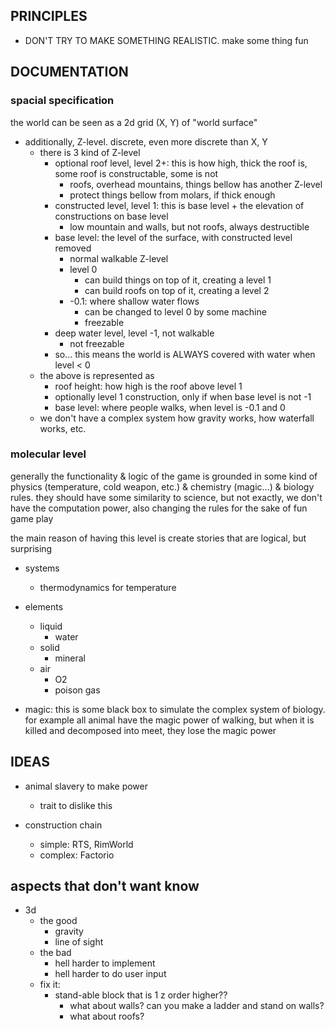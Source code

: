 





## PRINCIPLES
* DON'T TRY TO MAKE SOMETHING REALISTIC. make some thing fun


## DOCUMENTATION


### spacial specification

the world can be seen as a 2d grid (X, Y) of "world surface"

* additionally, Z-level. discrete, even more discrete than X, Y
    * there is 3 kind of Z-level
        * optional roof level, level 2+: this is how high, thick the roof is, some roof is constructable, some is not
            * roofs, overhead mountains, things bellow has another Z-level
            * protect things bellow from molars, if thick enough
        * constructed level, level 1: this is base level + the elevation of constructions on base level
            * low mountain and walls, but not roofs, always destructible
        * base level: the level of the surface, with constructed level removed
            * normal walkable Z-level
            * level 0
                * can build things on top of it, creating a level 1
                * can build roofs on top of it, creating a level 2
            * -0.1: where shallow water flows
                * can be changed to level 0 by some machine
                * freezable
        * deep water level, level -1, not walkable
            * not freezable
        * so... this means the world is ALWAYS covered with water when level < 0
    * the above is represented as
        * roof height: how high is the roof above level 1
        * optionally level 1 construction, only if when base level is not -1
        * base level: where people walks, when level is -0.1 and 0
    * we don't have a complex system how gravity works, how waterfall works, etc.

### molecular level

generally the functionality & logic of the game is grounded in some kind of physics (temperature, cold weapon, etc.) & chemistry (magic...) & biology rules. they should have some similarity to science, but not exactly, we don't have the computation power, also changing the rules for the sake of fun game play

the main reason of having this level is create stories that are logical, but surprising



* systems
    * thermodynamics for temperature

* elements
    * liquid
        * water
    * solid
        * mineral
    * air
        * O2
        * poison gas
        
* magic: this is some black box to simulate the complex system of biology. for example all animal have the magic power of walking, but when it is killed and decomposed into meet, they lose the magic power
    
    
## IDEAS

* animal slavery to make power
    * trait to dislike this
    
    
* construction chain
    * simple: RTS, RimWorld
    * complex: Factorio
    
## aspects that don't want know
* 3d
    * the good
        * gravity
        * line of sight
    * the bad
        * hell harder to implement
        * hell harder to do user input
    * fix it:
        * stand-able block that is 1 z order higher??
            * what about walls? can you make a ladder and stand on walls?
            * what about roofs?
